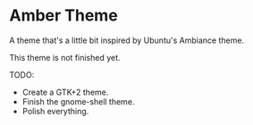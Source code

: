 # Amber Theme
A theme that's a little bit inspired by Ubuntu's Ambiance theme.

This theme is not finished yet.

TODO:

* Create a GTK+2 theme.
* Finish the gnome-shell theme.
* Polish everything.
